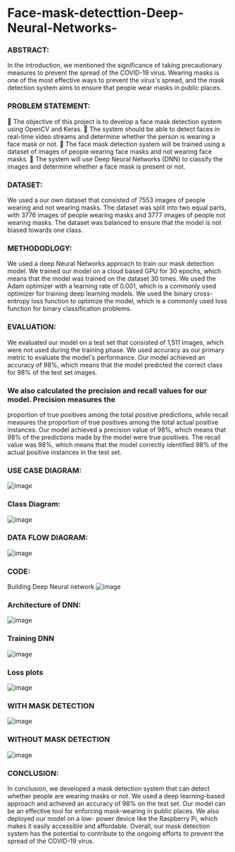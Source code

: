 # Face-mask-detecttion-Deep-Neural-Networks-

### ABSTRACT:
In the introduction, we mentioned the significance of taking precautionary measures to
prevent the spread of the COVID-19 virus. Wearing masks is one of the most effective ways to
prevent the virus's spread, and the mask detection system aims to ensure that people wear
masks in public places.

### PROBLEM STATEMENT:
 The objective of this project is to develop a face mask detection system using OpenCV
and Keras.
 The system should be able to detect faces in real-time video streams and determine
whether the person is wearing a face mask or not.
 The face mask detection system will be trained using a dataset of images of people
wearing face masks and not wearing face masks.
 The system will use Deep Neural Networks (DNN) to classify the images and
determine whether a face mask is present or not.

### DATASET:
We used a our own dataset that consisted of 7553 images of people wearing and not
wearing masks. The dataset was split into two equal parts, with 3776 images of people
wearing masks and 3777 images of people not wearing masks. The dataset was balanced to
ensure that the model is not biased towards one class.

### METHODODLOGY:
We used a deep Neural Networks approach to train our mask detection model.
We trained our model on a cloud based GPU for 30 epochs, which means that the model
was trained on the dataset 30 times. We used the Adam optimizer with a learning rate of
0.001, which is a commonly used optimizer for training deep learning models. We used
the binary cross-entropy loss function to optimize the model, which is a commonly used
loss function for binary classification problems.

### EVALUATION:
We evaluated our model on a test set that consisted of 1,511 images, which were not used
during the training phase. We used accuracy as our primary metric to evaluate the
model's performance. Our model achieved an accuracy of 98%, which means that the
model predicted the correct class for 98% of the test set images.

### We also calculated the precision and recall values for our model. Precision measures the
proportion of true positives among the total positive predictions, while recall measures
the proportion of true positives among the total actual positive instances. Our model
achieved a precision value of 98%, which means that 98% of the predictions made by the
model were true positives. The recall value was 98%, which means that the model
correctly identified 98% of the actual positive instances in the test set. 

### USE CASE DIAGRAM:
![image](https://github.com/vishnu0453/Face-mask-detecttion-Deep-Neural-Networks-/assets/73246457/c44e24ef-0552-46bb-bf0b-0276eea4fe14)

### Class Diagram:
![image](https://github.com/vishnu0453/Face-mask-detecttion-Deep-Neural-Networks-/assets/73246457/596b2f93-fe26-4740-a790-a4a359dfbe28)

### DATA FLOW DIAGRAM:
![image](https://github.com/vishnu0453/Face-mask-detecttion-Deep-Neural-Networks-/assets/73246457/72375b50-cc6a-4a4c-9560-28e52dbafe89)

### CODE:
Building Deep Neural network
![image](https://github.com/vishnu0453/Face-mask-detecttion-Deep-Neural-Networks-/assets/73246457/90f785ba-1616-4e3f-a98b-dd6a92a49224)

### Architecture of DNN:
![image](https://github.com/vishnu0453/Face-mask-detecttion-Deep-Neural-Networks-/assets/73246457/ba8c9163-0dbd-4034-9b94-4052b7b4a5de)


### Training DNN
![image](https://github.com/vishnu0453/Face-mask-detecttion-Deep-Neural-Networks-/assets/73246457/f80977fc-2d2e-4f0e-a5bd-d4d152885599)


### Loss plots
![image](https://github.com/vishnu0453/Face-mask-detecttion-Deep-Neural-Networks-/assets/73246457/08ee91c2-2300-41da-9e4a-9c1aab5dbb73)

### WITH MASK DETECTION
![image](https://github.com/vishnu0453/Face-mask-detecttion-Deep-Neural-Networks-/assets/73246457/ec7f7b2f-7f96-4ec7-852c-7f79a5454f56)


### WITHOUT MASK DETECTION
![image](https://github.com/vishnu0453/Face-mask-detecttion-Deep-Neural-Networks-/assets/73246457/2d96a7b8-dedb-4907-9ac9-0306e59643a4)

### CONCLUSION:
In conclusion, we developed a mask detection system that can detect whether people are wearing masks or not. We used a deep learning-based approach and achieved an accuracy of 98% on the test set. Our model can be an effective tool for enforcing mask-wearing in public places. We also deployed our model on a low- power device like the Raspberry Pi, which makes it easily accessible and affordable. Overall, our mask detection system has the potential to contribute to the ongoing efforts to prevent the spread of the COVID-19 virus.



